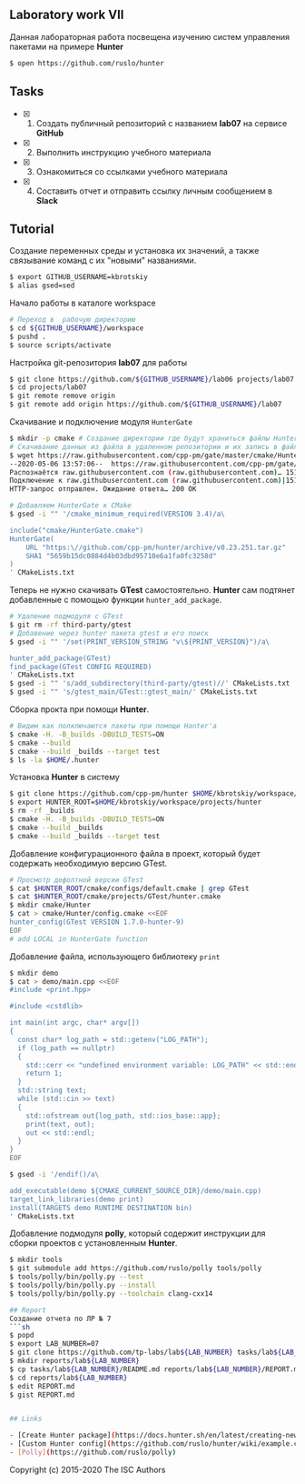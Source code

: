 ## Laboratory work VII

Данная лабораторная работа посвещена изучению систем управления пакетами на примере **Hunter**

```sh
$ open https://github.com/ruslo/hunter
```

## Tasks

- [x] 1. Создать публичный репозиторий с названием **lab07** на сервисе **GitHub**
- [x] 2. Выполнить инструкцию учебного материала
- [x] 3. Ознакомиться со ссылками учебного материала
- [x] 4. Составить отчет и отправить ссылку личным сообщением в **Slack**

## Tutorial
Создание переменных среды и установка их значений, а также связывание команд с их "новыми" названиями.
```sh
$ export GITHUB_USERNAME=kbrotskiy
$ alias gsed=sed

```
Начало работы в каталоге workspace
```sh
# Переход в  рабочую директорию
$ cd ${GITHUB_USERNAME}/workspace
$ pushd . 
$ source scripts/activate

```
Настройка git-репозитория **lab07** для работы
```sh
$ git clone https://github.com/${GITHUB_USERNAME}/lab06 projects/lab07
$ cd projects/lab07
$ git remote remove origin
$ git remote add origin https://github.com/${GITHUB_USERNAME}/lab07

```
Скачивание и подключение модуля `HunterGate`
```sh
$ mkdir -p cmake # Создание директории где будут храниться файлы Hunter
# Скачивание данных из файла в удаленном репозитории и их запись в файл HunterGate.cmake
$ wget https://raw.githubusercontent.com/cpp-pm/gate/master/cmake/HunterGate.cmake -O cmake/HunterGate.cmake
--2020-05-06 13:57:06--  https://raw.githubusercontent.com/cpp-pm/gate/master/cmake/HunterGate.cmake
Распознаётся raw.githubusercontent.com (raw.githubusercontent.com)… 151.101.112.133
Подключение к raw.githubusercontent.com (raw.githubusercontent.com)|151.101.112.133|:443... соединение установлено.
HTTP-запрос отправлен. Ожидание ответа… 200 OK

# Добавляем HunterGate к CMake
$ gsed -i "" '/cmake_minimum_required(VERSION 3.4)/a\

include("cmake/HunterGate.cmake")
HunterGate(
    URL "https:\//github.com/cpp-pm/hunter/archive/v0.23.251.tar.gz"
    SHA1 "5659b15dc0884d4b03dbd95710e6a1fa0fc3258d"
)
' CMakeLists.txt

```
Теперь не нужно скачивать **GTest** самостоятельно. **Hunter** сам подтянет добавленные с помощью функции `hunter_add_package`.
```sh
# Удаление подмодуля с GTest
$ git rm -rf third-party/gtest
# Добавение через hunter пакета gtest и его поиск
$ gsed -i "" '/set(PRINT_VERSION_STRING "v\${PRINT_VERSION}")/a\

hunter_add_package(GTest)
find_package(GTest CONFIG REQUIRED)
' CMakeLists.txt
$ gsed -i "" 's/add_subdirectory(third-party/gtest)//' CMakeLists.txt
$ gsed -i "" 's/gtest_main/GTest::gtest_main/' CMakeLists.txt

```
Сборка прокта при помощи **Hunter**.
```sh
# Видим как полключаются пакеты при помощи Hanter'a
$ cmake -H. -B_builds -DBUILD_TESTS=ON
$ cmake --build
$ cmake --build _builds --target test
$ ls -la $HOME/.hunter

```
Установка **Hunter** в систему
```sh
$ git clone https://github.com/cpp-pm/hunter $HOME/kbrotskiy/workspace/projects/hunter
$ export HUNTER_ROOT=$HOME/kbrotskiy/workspace/projects/hunter
$ rm -rf _builds
$ cmake -H. -B_builds -DBUILD_TESTS=ON
$ cmake --build _builds
$ cmake --build _builds --target test

```
Добавление конфигурационного файла в проект, который будет содержать необходимую версию GTest.
```sh
# Просмотр дефолтной версии GTest
$ cat $HUNTER_ROOT/cmake/configs/default.cmake | grep GTest
$ cat $HUNTER_ROOT/cmake/projects/GTest/hunter.cmake
$ mkdir cmake/Hunter
$ cat > cmake/Hunter/config.cmake <<EOF
hunter_config(GTest VERSION 1.7.0-hunter-9)
EOF
# add LOCAL in HunterGate function

```
Добавление файла, использующего библиотеку `print`
```sh
$ mkdir demo
$ cat > demo/main.cpp <<EOF
#include <print.hpp>

#include <cstdlib>

int main(int argc, char* argv[])
{
  const char* log_path = std::getenv("LOG_PATH");
  if (log_path == nullptr)
  {
    std::cerr << "undefined environment variable: LOG_PATH" << std::endl;
    return 1;
  }
  std::string text;
  while (std::cin >> text)
  {
    std::ofstream out{log_path, std::ios_base::app};
    print(text, out);
    out << std::endl;
  }
}
EOF

$ gsed -i '/endif()/a\

add_executable(demo ${CMAKE_CURRENT_SOURCE_DIR}/demo/main.cpp)
target_link_libraries(demo print)
install(TARGETS demo RUNTIME DESTINATION bin)
' CMakeLists.txt

```
Добавление подмодуля **polly**, который содержит инструкции для сборки проектов с установленным **Hunter**.
```sh
$ mkdir tools
$ git submodule add https://github.com/ruslo/polly tools/polly
$ tools/polly/bin/polly.py --test
$ tools/polly/bin/polly.py --install
$ tools/polly/bin/polly.py --toolchain clang-cxx14

## Report
Создание отчета по ЛР № 7
```sh
$ popd
$ export LAB_NUMBER=07
$ git clone https://github.com/tp-labs/lab${LAB_NUMBER} tasks/lab${LAB_NUMBER}
$ mkdir reports/lab${LAB_NUMBER}
$ cp tasks/lab${LAB_NUMBER}/README.md reports/lab${LAB_NUMBER}/REPORT.md
$ cd reports/lab${LAB_NUMBER}
$ edit REPORT.md
$ gist REPORT.md


## Links

- [Create Hunter package](https://docs.hunter.sh/en/latest/creating-new/create.html)
- [Custom Hunter config](https://github.com/ruslo/hunter/wiki/example.custom.config.id)
- [Polly](https://github.com/ruslo/polly)

```
Copyright (c) 2015-2020 The ISC Authors
```
